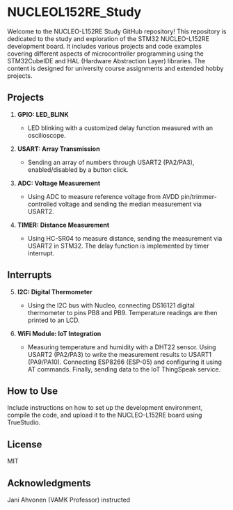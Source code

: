 # NUCLEOL152RE_Study

Welcome to the NUCLEO-L152RE Study GitHub repository! This repository is dedicated to the study and exploration of the STM32 NUCLEO-L152RE development board. It includes various projects and code examples covering different aspects of microcontroller programming using the STM32CubeIDE and HAL (Hardware Abstraction Layer) libraries. The content is designed for university course assignments and extended hobby projects.

## Projects

1. **GPIO: LED_BLINK**
   - LED blinking with a customized delay function measured with an oscilloscope.

2. **USART: Array Transmission**
   - Sending an array of numbers through USART2 (PA2/PA3), enabled/disabled by a button click.

3. **ADC: Voltage Measurement**
   - Using ADC to measure reference voltage from AVDD pin/trimmer-controlled voltage and sending the median measurement via USART2.

4. **TIMER: Distance Measurement**
   - Using HC-SR04 to measure distance, sending the measurement via USART2 in STM32. The delay function is implemented by timer interrupt.

## Interrupts

5. **I2C: Digital Thermometer**
   - Using the I2C bus with Nucleo, connecting DS16121 digital thermometer to pins PB8 and PB9. Temperature readings are then printed to an LCD.

6. **WiFi Module: IoT Integration**
   - Measuring temperature and humidity with a DHT22 sensor. Using USART2 (PA2/PA3) to write the measurement results to USART1 (PA9/PA10). Connecting ESP8266 (ESP-05) and configuring it using AT commands. Finally, sending data to the IoT ThingSpeak service.

## How to Use

Include instructions on how to set up the development environment, compile the code, and upload it to the NUCLEO-L152RE board using TrueStudio.

## License

MIT

## Acknowledgments

Jani Ahvonen (VAMK Professor) instructed 



